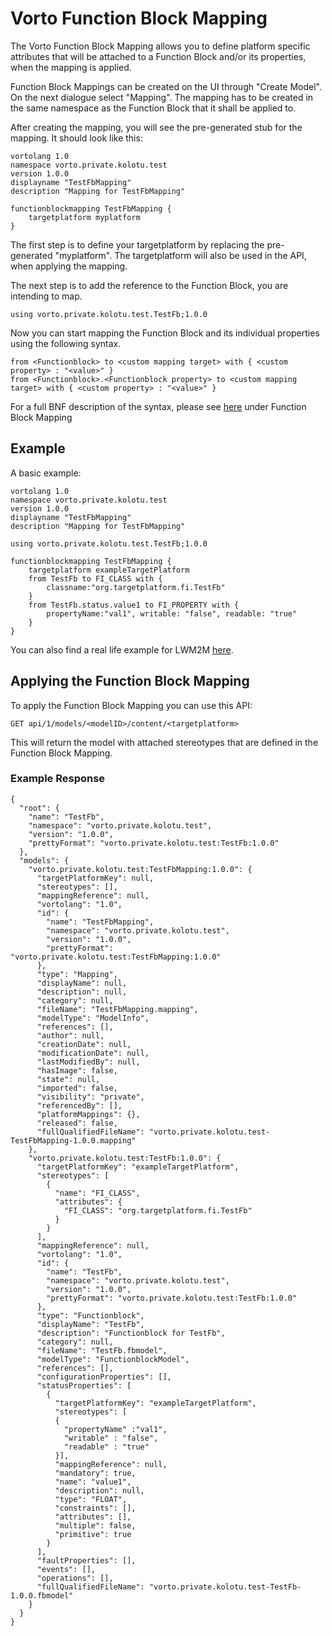# Vorto Function Block Mapping

The Vorto Function Block Mapping allows you to define platform specific attributes that will be
attached to a Function Block and/or its properties, when the mapping is applied. 

Function Block Mappings can be created on the UI through "Create Model". On the next dialogue 
select "Mapping". The mapping has to be created in the same namespace as the Function Block that
it shall be applied to. 

After creating the mapping, you will see the pre-generated stub for the mapping. It should
look like this: 

    vortolang 1.0
    namespace vorto.private.kolotu.test
    version 1.0.0
    displayname "TestFbMapping"
    description "Mapping for TestFbMapping"
    
    functionblockmapping TestFbMapping {
    	targetplatform myplatform
    }
    
The first step is to define your targetplatform by replacing the pre-generated "myplatform". 
The targetplatform will also be used in the API, when applying the mapping. 

The next step is to add the reference to the Function Block, you are intending to map. 

    using vorto.private.kolotu.test.TestFb;1.0.0
    
Now you can start mapping the Function Block and its individual properties using the following
syntax. 

    from <Functionblock> to <custom mapping target> with { <custom property> : "<value>" }
    from <Functionblock>.<Functionblock property> to <custom mapping target> with { <custom property> : "<value>" }
   
For a full BNF description of the syntax, please see [here](../vortolang-1.0.md) under Function Block Mapping

## Example
A basic example: 

    vortolang 1.0
    namespace vorto.private.kolotu.test
    version 1.0.0
    displayname "TestFbMapping"
    description "Mapping for TestFbMapping"
    
    using vorto.private.kolotu.test.TestFb;1.0.0
    
    functionblockmapping TestFbMapping {
    	targetplatform exampleTargetPlatform
    	from TestFb to FI_CLASS with {
    	    classname:"org.targetplatform.fi.TestFb"
    	}
    	from TestFb.status.value1 to FI_PROPERTY with {
    	    propertyName:"val1", writable: "false", readable: "true"
    	}
    }

You can also find a real life example for LWM2M [here](https://github.com/eclipse/vorto-examples/blob/master/vorto-generators/org.eclipse.vorto.codegen.lwm2m/sample/mappings/ColorLight_lwm2m.mapping).

## Applying the Function Block Mapping 

To apply the Function Block Mapping you can use this API: 
    
    GET api/1/models/<modelID>/content/<targetplatform>
    
This will return the model with attached stereotypes that are defined in the Function Block Mapping.

### Example Response

    {
      "root": {
        "name": "TestFb",
        "namespace": "vorto.private.kolotu.test",
        "version": "1.0.0",
        "prettyFormat": "vorto.private.kolotu.test:TestFb:1.0.0"
      },
      "models": {
        "vorto.private.kolotu.test:TestFbMapping:1.0.0": {
          "targetPlatformKey": null,
          "stereotypes": [],
          "mappingReference": null,
          "vortolang": "1.0",
          "id": {
            "name": "TestFbMapping",
            "namespace": "vorto.private.kolotu.test",
            "version": "1.0.0",
            "prettyFormat": "vorto.private.kolotu.test:TestFbMapping:1.0.0"
          },
          "type": "Mapping",
          "displayName": null,
          "description": null,
          "category": null,
          "fileName": "TestFbMapping.mapping",
          "modelType": "ModelInfo",
          "references": [],
          "author": null,
          "creationDate": null,
          "modificationDate": null,
          "lastModifiedBy": null,
          "hasImage": false,
          "state": null,
          "imported": false,
          "visibility": "private",
          "referencedBy": [],
          "platformMappings": {},
          "released": false,
          "fullQualifiedFileName": "vorto.private.kolotu.test-TestFbMapping-1.0.0.mapping"
        },
        "vorto.private.kolotu.test:TestFb:1.0.0": {
          "targetPlatformKey": "exampleTargetPlatform",
          "stereotypes": [
            {
              "name": "FI_CLASS",
              "attributes": {
                "FI_CLASS": "org.targetplatform.fi.TestFb"
              }
            }
          ],
          "mappingReference": null,
          "vortolang": "1.0",
          "id": {
            "name": "TestFb",
            "namespace": "vorto.private.kolotu.test",
            "version": "1.0.0",
            "prettyFormat": "vorto.private.kolotu.test:TestFb:1.0.0"
          },
          "type": "Functionblock",
          "displayName": "TestFb",
          "description": "Functionblock for TestFb",
          "category": null,
          "fileName": "TestFb.fbmodel",
          "modelType": "FunctionblockModel",
          "references": [],
          "configurationProperties": [],
          "statusProperties": [
            {
              "targetPlatformKey": "exampleTargetPlatform",
              "stereotypes": [
              {
                "propertyName" :"val1", 
                "writable" : "false", 
                "readable" : "true"
              }],
              "mappingReference": null,
              "mandatory": true,
              "name": "value1",
              "description": null,
              "type": "FLOAT",
              "constraints": [],
              "attributes": [],
              "multiple": false,
              "primitive": true
            }
          ],
          "faultProperties": [],
          "events": [],
          "operations": [],
          "fullQualifiedFileName": "vorto.private.kolotu.test-TestFb-1.0.0.fbmodel"
        }
      }
    }
